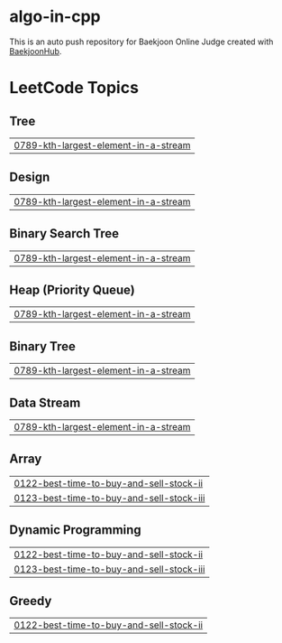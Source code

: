 # algo-in-cpp
This is an auto push repository for Baekjoon Online Judge created with [BaekjoonHub](https://github.com/BaekjoonHub/BaekjoonHub).

<!---LeetCode Topics Start-->
# LeetCode Topics
## Tree
|  |
| ------- |
| [0789-kth-largest-element-in-a-stream](https://github.com/ri7116/algo-in-cpp/tree/master/0789-kth-largest-element-in-a-stream) |
## Design
|  |
| ------- |
| [0789-kth-largest-element-in-a-stream](https://github.com/ri7116/algo-in-cpp/tree/master/0789-kth-largest-element-in-a-stream) |
## Binary Search Tree
|  |
| ------- |
| [0789-kth-largest-element-in-a-stream](https://github.com/ri7116/algo-in-cpp/tree/master/0789-kth-largest-element-in-a-stream) |
## Heap (Priority Queue)
|  |
| ------- |
| [0789-kth-largest-element-in-a-stream](https://github.com/ri7116/algo-in-cpp/tree/master/0789-kth-largest-element-in-a-stream) |
## Binary Tree
|  |
| ------- |
| [0789-kth-largest-element-in-a-stream](https://github.com/ri7116/algo-in-cpp/tree/master/0789-kth-largest-element-in-a-stream) |
## Data Stream
|  |
| ------- |
| [0789-kth-largest-element-in-a-stream](https://github.com/ri7116/algo-in-cpp/tree/master/0789-kth-largest-element-in-a-stream) |
## Array
|  |
| ------- |
| [0122-best-time-to-buy-and-sell-stock-ii](https://github.com/ri7116/algo-in-cpp/tree/master/0122-best-time-to-buy-and-sell-stock-ii) |
| [0123-best-time-to-buy-and-sell-stock-iii](https://github.com/ri7116/algo-in-cpp/tree/master/0123-best-time-to-buy-and-sell-stock-iii) |
## Dynamic Programming
|  |
| ------- |
| [0122-best-time-to-buy-and-sell-stock-ii](https://github.com/ri7116/algo-in-cpp/tree/master/0122-best-time-to-buy-and-sell-stock-ii) |
| [0123-best-time-to-buy-and-sell-stock-iii](https://github.com/ri7116/algo-in-cpp/tree/master/0123-best-time-to-buy-and-sell-stock-iii) |
## Greedy
|  |
| ------- |
| [0122-best-time-to-buy-and-sell-stock-ii](https://github.com/ri7116/algo-in-cpp/tree/master/0122-best-time-to-buy-and-sell-stock-ii) |
<!---LeetCode Topics End-->